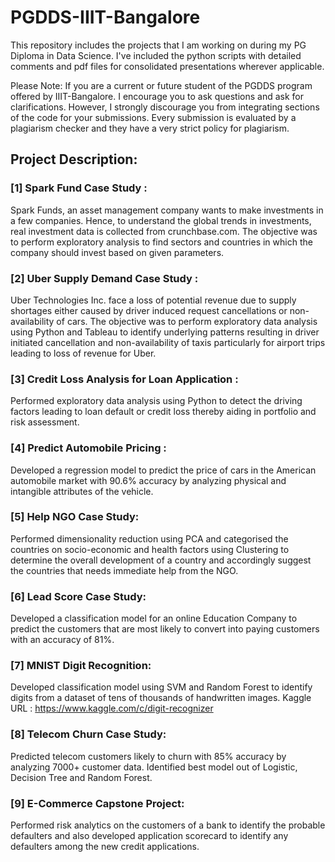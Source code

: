 # PGDDS-IIIT-Bangalore

This repository includes the projects that I am working on during my PG Diploma in Data Science. I've included the python scripts with detailed comments and pdf files for consolidated presentations wherever applicable.

Please Note: If you are a current or future student of the PGDDS program offered by IIIT-Bangalore. I encourage you to ask questions and ask for clarifications. However, I strongly discourage you from integrating sections of the code for your submissions. Every submission is evaluated by a plagiarism checker and they have a very strict policy for plagiarism.

## Project Description:

### [1] Spark Fund Case Study :

Spark Funds, an asset management company wants to make investments in a few companies. Hence, to understand the global trends in investments, real investment data is collected from crunchbase.com. The objective was to perform exploratory analysis to find sectors and countries in which the company should invest based on given parameters.

### [2] Uber Supply Demand Case Study :

Uber Technologies Inc. face a loss of potential revenue due to supply shortages either caused by driver induced request cancellations or non-availability of cars. The objective was to perform exploratory data analysis using Python and Tableau to identify underlying patterns resulting in driver initiated cancellation and non-availability of taxis particularly for airport trips leading to loss of revenue for Uber.

### [3] Credit Loss Analysis for Loan Application :

Performed exploratory data analysis using Python to detect the driving factors leading to loan default or credit loss thereby aiding in portfolio and risk assessment.

### [4] Predict Automobile Pricing :

Developed a regression model to predict the price of cars in the American automobile market with 90.6% accuracy by analyzing physical and intangible attributes of the vehicle.

### [5] Help NGO Case Study:

Performed dimensionality reduction using PCA and categorised the countries on socio-economic and health factors using Clustering to determine the overall development of a country and accordingly suggest the countries that needs immediate help from the NGO.

### [6] Lead Score Case Study:

Developed a classification model for an online Education Company to predict the customers that are most likely to convert into paying customers with an accuracy of 81%.

### [7] MNIST Digit Recognition:

Developed classification model using SVM and Random Forest to identify digits from a dataset of tens of thousands of handwritten images. 
Kaggle URL : https://www.kaggle.com/c/digit-recognizer

### [8] Telecom Churn Case Study:

Predicted telecom customers likely to churn with 85% accuracy by analyzing 7000+ customer data. Identified best model out of Logistic, Decision Tree and Random Forest.

### [9] E-Commerce Capstone Project:

Performed risk analytics on the customers of a bank to identify the probable defaulters and also developed application scorecard to identify any defaulters among the new credit applications.


